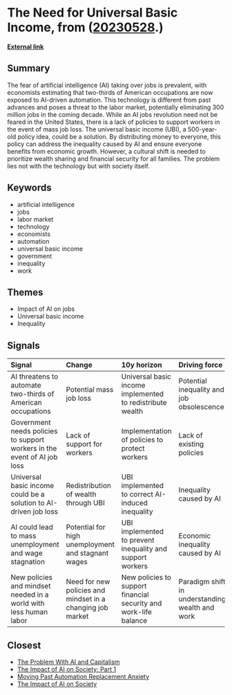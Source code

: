 # __The Need for Universal Basic Income__, from ([20230528](https://kghosh.substack.com/p/20230528).)

__[External link](https://www.theatlantic.com/ideas/archive/2023/05/ai-job-losses-policy-support-universal-basic-income/674071/?utm_source=substack&utm_medium=email)__



## Summary

The fear of artificial intelligence (AI) taking over jobs is prevalent, with economists estimating that two-thirds of American occupations are now exposed to AI-driven automation. This technology is different from past advances and poses a threat to the labor market, potentially eliminating 300 million jobs in the coming decade. While an AI jobs revolution need not be feared in the United States, there is a lack of policies to support workers in the event of mass job loss. The universal basic income (UBI), a 500-year-old policy idea, could be a solution. By distributing money to everyone, this policy can address the inequality caused by AI and ensure everyone benefits from economic growth. However, a cultural shift is needed to prioritize wealth sharing and financial security for all families. The problem lies not with the technology but with society itself.

## Keywords

* artificial intelligence
* jobs
* labor market
* technology
* economists
* automation
* universal basic income
* government
* inequality
* work

## Themes

* Impact of AI on jobs
* Universal basic income
* Inequality

## Signals

| Signal                                                                   | Change                                                     | 10y horizon                                                      | Driving force                                   |
|:-------------------------------------------------------------------------|:-----------------------------------------------------------|:-----------------------------------------------------------------|:------------------------------------------------|
| AI threatens to automate two-thirds of American occupations              | Potential mass job loss                                    | Universal basic income implemented to redistribute wealth        | Potential inequality and job obsolescence       |
| Government needs policies to support workers in the event of AI job loss | Lack of support for workers                                | Implementation of policies to protect workers                    | Lack of existing policies                       |
| Universal basic income could be a solution to AI-driven job loss         | Redistribution of wealth through UBI                       | UBI implemented to correct AI-induced inequality                 | Inequality caused by AI                         |
| AI could lead to mass unemployment and wage stagnation                   | Potential for high unemployment and stagnant wages         | UBI implemented to prevent inequality and support workers        | Economic inequality caused by AI                |
| New policies and mindset needed in a world with less human labor         | Need for new policies and mindset in a changing job market | New policies to support financial security and work-life balance | Paradigm shift in understanding wealth and work |

## Closest

* [The Problem With AI and Capitalism](cc3c2afb44e50f74152fd58c92f5b418)
* [The Impact of AI on Society: Part 1](cf119665e47c7434e3e3c54dbbc585e3)
* [Moving Past Automation Replacement Anxiety](7e84b45a4f5f2bdecec14572bc5fe323)
* [The Impact of AI on Society](87709d0e31dee725ec1f54b7f4facbc4)